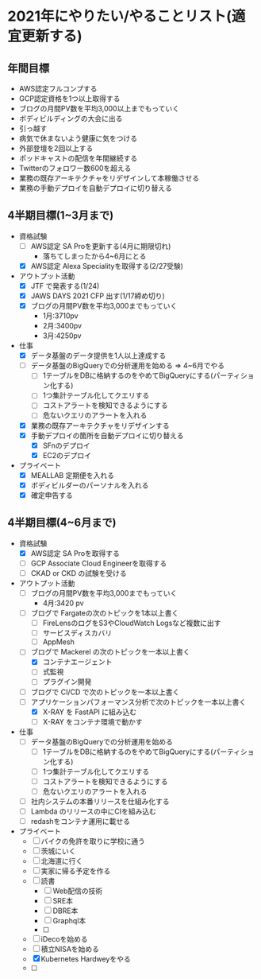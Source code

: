 # 2021年にやりたい/やることリスト(適宜更新する)
## 年間目標
* AWS認定フルコンプする
* GCP認定資格を1つ以上取得する
* ブログの月間PV数を平均3,000以上までもっていく
* ボディビルディングの大会に出る
* 引っ越す
* 病気で休まないよう健康に気をつける
* 外部登壇を2回以上する
* ポッドキャストの配信を年間継続する
* Twitterのフォロワー数600を超える
* 業務の既存アーキテクチャをリデザインして本稼働させる
* 業務の手動デプロイを自動デプロイに切り替える

## 4半期目標(1~3月まで)
* 資格試験
  * [ ] AWS認定 SA Proを更新する(4月に期限切れ)
    * 落ちてしまったから4~6月にとる
  * [x] AWS認定 Alexa Specialityを取得する(2/27受験)

* アウトプット活動
  * [x] JTF で発表する(1/24)
  * [x] JAWS DAYS 2021 CFP 出す(1/17締め切り)
  * [x] ブログの月間PV数を平均3,000までもっていく
    * 1月:3710pv
    * 2月:3400pv
    * 3月:4250pv
* 仕事
  * [x] データ基盤のデータ提供を1人以上達成する
  * [ ] データ基盤のBigQueryでの分析運用を始める => 4~6月でやる
    * [ ] 1テーブルをDBに格納するのをやめてBigQueryにする(パーティション化する)
    * [ ] 1つ集計テーブル化してクエリする
    * [ ] コストアラートを検知できるようにする
    * [ ] 危ないクエリのアラートを入れる
  * [x] 業務の既存アーキテクチャをリデザインする
  * [x] 手動デプロイの箇所を自動デプロイに切り替える
    * [x] SFnのデプロイ
    * [x] EC2のデプロイ
* プライベート
  * [x] MEALLAB 定期便を入れる
  * [x] ボディビルダーのパーソナルを入れる
  * [x] 確定申告する

## 4半期目標(4~6月まで)
* 資格試験
  * [x] AWS認定 SA Proを取得する
  * [ ] GCP Associate Cloud Engineerを取得する
  * [ ] CKAD or CKD の試験を受ける

* アウトプット活動
  * [ ] ブログの月間PV数を平均3,000までもっていく
    * 4月:3420 pv
  * [ ] ブログで Fargateの次のトピックを1本以上書く
    * [ ] FireLensのログをS3やCloudWatch Logsなど複数に出す
    * [ ] サービスディスカバリ
    * [ ] AppMesh
  * [ ] ブログで Mackerel の次のトピックを一本以上書く
    * [x] コンテナエージェント
    * [ ] 式監視
    * [ ] プラグイン開発
  * [ ] ブログで CI/CD で次のトピックを一本以上書く
  * [ ] アプリケーションパフォーマンス分析で次のトピックを一本以上書く
    * [x] X-RAY を FastAPI に組み込む
    * [ ] X-RAY をコンテナ環境で動かす

* 仕事
  * [ ] データ基盤のBigQueryでの分析運用を始める
    * [ ] 1テーブルをDBに格納するのをやめてBigQueryにする(パーティション化する)
    * [ ] 1つ集計テーブル化してクエリする
    * [ ] コストアラートを検知できるようにする
    * [ ] 危ないクエリのアラートを入れる
  * [ ] 社内システムの本番リリースを仕組み化する
  * [ ] Lambda のリリースの中にCIを組み込む
  * [ ] redashをコンテナ運用に載せる

* プライベート
  * [ ] バイクの免許を取りに学校に通う
  * [ ] 茨城にいく
  * [ ] 北海道に行く
  * [ ] 実家に帰る予定を作る
  * [ ] 読書
    * [ ] Web配信の技術
    * [ ] SRE本
    * [ ] DBRE本
    * [ ] Graphql本
    * [ ] 
  * [ ] iDecoを始める
  * [ ] 積立NISAを始める
  * [x] Kubernetes Hardweyをやる
  * [ ] 